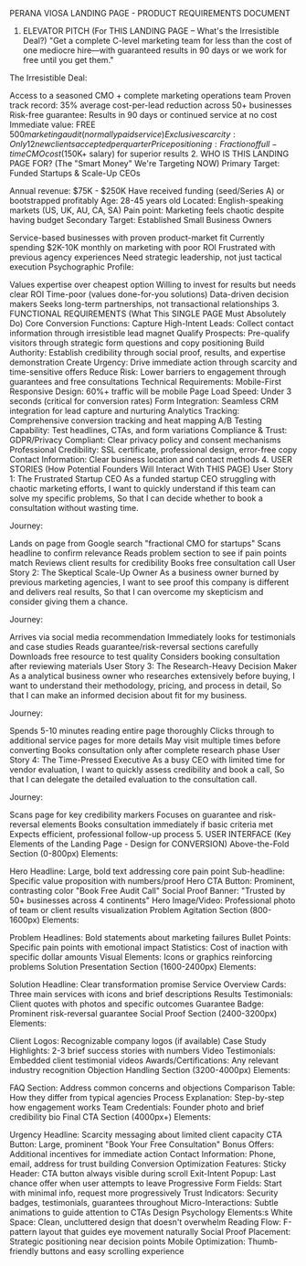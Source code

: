 PERANA VIOSA LANDING PAGE - PRODUCT REQUIREMENTS DOCUMENT
1. ELEVATOR PITCH (For THIS LANDING PAGE – What's the Irresistible Deal?)
"Get a complete C-level marketing team for less than the cost of one mediocre hire—with guaranteed results in 90 days or we work for free until you get them."

The Irresistible Deal:

Access to a seasoned CMO + complete marketing operations team
Proven track record: 35% average cost-per-lead reduction across 50+ businesses
Risk-free guarantee: Results in 90 days or continued service at no cost
Immediate value: FREE $500 marketing audit (normally paid service)
Exclusive scarcity: Only 12 new clients accepted per quarter
Price positioning: Fraction of full-time CMO cost ($150K+ salary) for superior results
2. WHO IS THIS LANDING PAGE FOR? (The "Smart Money" We're Targeting NOW)
Primary Target: Funded Startups & Scale-Up CEOs

Annual revenue: $75K - $250K
Have received funding (seed/Series A) or bootstrapped profitably
Age: 28-45 years old
Located: English-speaking markets (US, UK, AU, CA, SA)
Pain point: Marketing feels chaotic despite having budget
Secondary Target: Established Small Business Owners

Service-based businesses with proven product-market fit
Currently spending $2K-10K monthly on marketing with poor ROI
Frustrated with previous agency experiences
Need strategic leadership, not just tactical execution
Psychographic Profile:

Values expertise over cheapest option
Willing to invest for results but needs clear ROI
Time-poor (values done-for-you solutions)
Data-driven decision makers
Seeks long-term partnerships, not transactional relationships
3. FUNCTIONAL REQUIREMENTS (What This SINGLE PAGE Must Absolutely Do)
Core Conversion Functions:
Capture High-Intent Leads: Collect contact information through irresistible lead magnet
Qualify Prospects: Pre-qualify visitors through strategic form questions and copy positioning
Build Authority: Establish credibility through social proof, results, and expertise demonstration
Create Urgency: Drive immediate action through scarcity and time-sensitive offers
Reduce Risk: Lower barriers to engagement through guarantees and free consultations
Technical Requirements:
Mobile-First Responsive Design: 60%+ traffic will be mobile
Page Load Speed: Under 3 seconds (critical for conversion rates)
Form Integration: Seamless CRM integration for lead capture and nurturing
Analytics Tracking: Comprehensive conversion tracking and heat mapping
A/B Testing Capability: Test headlines, CTAs, and form variations
Compliance & Trust:
GDPR/Privacy Compliant: Clear privacy policy and consent mechanisms
Professional Credibility: SSL certificate, professional design, error-free copy
Contact Information: Clear business location and contact methods
4. USER STORIES (How Potential Founders Will Interact With THIS PAGE)
User Story 1: The Frustrated Startup CEO
As a funded startup CEO struggling with chaotic marketing efforts,
I want to quickly understand if this team can solve my specific problems,
So that I can decide whether to book a consultation without wasting time.

Journey:

Lands on page from Google search "fractional CMO for startups"
Scans headline to confirm relevance
Reads problem section to see if pain points match
Reviews client results for credibility
Books free consultation call
User Story 2: The Skeptical Scale-Up Owner
As a business owner burned by previous marketing agencies,
I want to see proof this company is different and delivers real results,
So that I can overcome my skepticism and consider giving them a chance.

Journey:

Arrives via social media recommendation
Immediately looks for testimonials and case studies
Reads guarantee/risk-reversal sections carefully
Downloads free resource to test quality
Considers booking consultation after reviewing materials
User Story 3: The Research-Heavy Decision Maker
As a analytical business owner who researches extensively before buying,
I want to understand their methodology, pricing, and process in detail,
So that I can make an informed decision about fit for my business.

Journey:

Spends 5-10 minutes reading entire page thoroughly
Clicks through to additional service pages for more details
May visit multiple times before converting
Books consultation only after complete research phase
User Story 4: The Time-Pressed Executive
As a busy CEO with limited time for vendor evaluation,
I want to quickly assess credibility and book a call,
So that I can delegate the detailed evaluation to the consultation call.

Journey:

Scans page for key credibility markers
Focuses on guarantee and risk-reversal elements
Books consultation immediately if basic criteria met
Expects efficient, professional follow-up process
5. USER INTERFACE (Key Elements of the Landing Page - Design for CONVERSION)
Above-the-Fold Section (0-800px)
Elements:

Hero Headline: Large, bold text addressing core pain point
Sub-headline: Specific value proposition with numbers/proof
Hero CTA Button: Prominent, contrasting color "Book Free Audit Call"
Social Proof Banner: "Trusted by 50+ businesses across 4 continents"
Hero Image/Video: Professional photo of team or client results visualization
Problem Agitation Section (800-1600px)
Elements:

Problem Headlines: Bold statements about marketing failures
Bullet Points: Specific pain points with emotional impact
Statistics: Cost of inaction with specific dollar amounts
Visual Elements: Icons or graphics reinforcing problems
Solution Presentation Section (1600-2400px)
Elements:

Solution Headline: Clear transformation promise
Service Overview Cards: Three main services with icons and brief descriptions
Results Testimonials: Client quotes with photos and specific outcomes
Guarantee Badge: Prominent risk-reversal guarantee
Social Proof Section (2400-3200px)
Elements:

Client Logos: Recognizable company logos (if available)
Case Study Highlights: 2-3 brief success stories with numbers
Video Testimonials: Embedded client testimonial videos
Awards/Certifications: Any relevant industry recognition
Objection Handling Section (3200-4000px)
Elements:

FAQ Section: Address common concerns and objections
Comparison Table: How they differ from typical agencies
Process Explanation: Step-by-step how engagement works
Team Credentials: Founder photo and brief credibility bio
Final CTA Section (4000px+)
Elements:

Urgency Headline: Scarcity messaging about limited client capacity
CTA Button: Large, prominent "Book Your Free Consultation"
Bonus Offers: Additional incentives for immediate action
Contact Information: Phone, email, address for trust building
Conversion Optimization Features:
Sticky Header: CTA button always visible during scroll
Exit-Intent Popup: Last chance offer when user attempts to leave
Progressive Form Fields: Start with minimal info, request more progressively
Trust Indicators: Security badges, testimonials, guarantees throughout
Micro-Interactions: Subtle animations to guide attention to CTAs
Design Psychology Elements:s
White Space: Clean, uncluttered design that doesn't overwhelm
Reading Flow: F-pattern layout that guides eye movement naturally
Social Proof Placement: Strategic positioning near decision points
Mobile Optimization: Thumb-friendly buttons and easy scrolling experience
